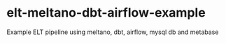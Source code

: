 # elt-meltano-dbt-airflow-example
Example ELT pipeline using meltano, dbt, airflow, mysql db and metabase
